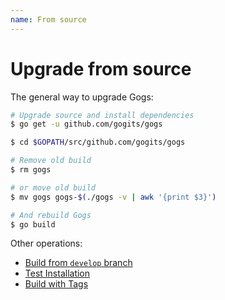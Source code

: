 ```yaml
---
name: From source
---
```


# Upgrade from source

The general way to upgrade Gogs:

```bash
# Upgrade source and install dependencies
$ go get -u github.com/gogits/gogs

$ cd $GOPATH/src/github.com/gogits/gogs

# Remove old build
$ rm gogs

# or move old build
$ mv gogs gogs-$(./gogs -v | awk '{print $3}')

# And rebuild Gogs
$ go build
```

Other operations:

- [Build from `develop` branch](/docs/installation/install_from_source#build-from-develop-branch)
- [Test Installation](/docs/installation/install_from_source#test-installation)
- [Build with Tags](/docs/installation/install_from_source#build-with-tags)
